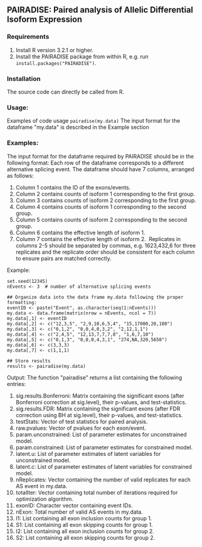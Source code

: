 ## PAIRADISE: Paired analysis of Allelic Differential Isoform Expression

### Requirements
1. Install R version 3.2.1 or higher.
2. Install the PAIRADISE package from within R, e.g. run ```install.packages("PAIRADISE")```.

### Installation
The source code can directly be called from R.

### Usage:
Examples of code usage
``` pairadise(my.data) ```
The input format for the dataframe "my.data" is described in the Example section

### Examples:
The input format for the dataframe required by PAIRADISE should be in the following format:
Each row of the dataframe corresponds to a different alternative splicing event. The dataframe should have 7 columns, arranged as follows: 

1. Column 1 contains the ID of the exons/events. &nbsp;
2. Column 2 contains counts of isoform 1 corresponding to the first group.&nbsp;
3. Column 3 contains counts of isoform 2 corresponding to the first group.&nbsp;
4. Column 4 contains counts of isoform 1 corresponding to the second group.&nbsp;
5. Column 5 contains counts of isoform 2 corresponding to the second group.&nbsp;
6. Column 6 contains the effective length of isoform 1.&nbsp;
7. Column 7 contains the effective length of isoform 2.&nbsp;
Replicates in columns 2-5 should be separated by commas, e.g. 1623,432,6 for three replicates and the replicate order should be consistent for each column to ensure pairs are matched correctly. 

Example:
```
set.seed(12345)
nEvents <- 3  # number of alternative splicing events

## Organize data into the data frame my.data following the proper formatting:
eventID <- paste("Event", as.character(seq(1:nEvents)))
my.data <- data.frame(matrix(nrow = nEvents, ncol = 7))
my.data[,1] <- eventID
my.data[,2] <- c("12,3,5", "2,9,10,6,5,4", "15,17000,20,100")
my.data[,3] <- c("0,1,2", "0,0,4,0,3,2", "2,12,1,1")
my.data[,4] <- c("2,4,5", "12,13,7,7,7,8", "1,6,7,10")
my.data[,5] <- c("0,1,3", "0,0,0,4,3,1", "274,NA,320,5650")
my.data[,6] <- c(3,3,3)
my.data[,7] <- c(1,1,1)

## Store results
results <- pairadise(my.data)
```

Output:
The function "pairadise" returns a list containing the following entries:

1. sig.results.Bonferroni: Matrix containing the significant exons (after Bonferroni correction at sig.level), their p-values, and test-statistics.
2. sig.results.FDR: Matrix containing the significant exons (after FDR correction using BH at sig.level), their p-values, and test-statistics.
3. testStats: Vector of test statistics for paired analysis.
4. raw.pvalues: Vector of pvalues for each exon/event.
5. param.unconstrained: List of parameter estimates for unconstrained model.
6. param.constrained: List of parameter estimates for constrained model.
7. latent.u: List of parameter estimates of latent variables for unconstrained model.
8. latent.c: List of parameter estimates of latent variables for constrained model.
9. nReplicates: Vector containing the number of valid replicates for each AS event in my.data.
10. totalIter: Vector containing total number of iterations required for optimization algorithm.
11. exonID: Character vector containing event IDs.
12. nExon: Total number of valid AS events in my.data.
13. I1: List containing all exon inclusion counts for group 1.
14. S1: List containing all exon skipping counts for group 1.
15. I2: List containing all exon inclusion counts for group 2.
16. S2: List containing all exon skipping counts for group 2.
